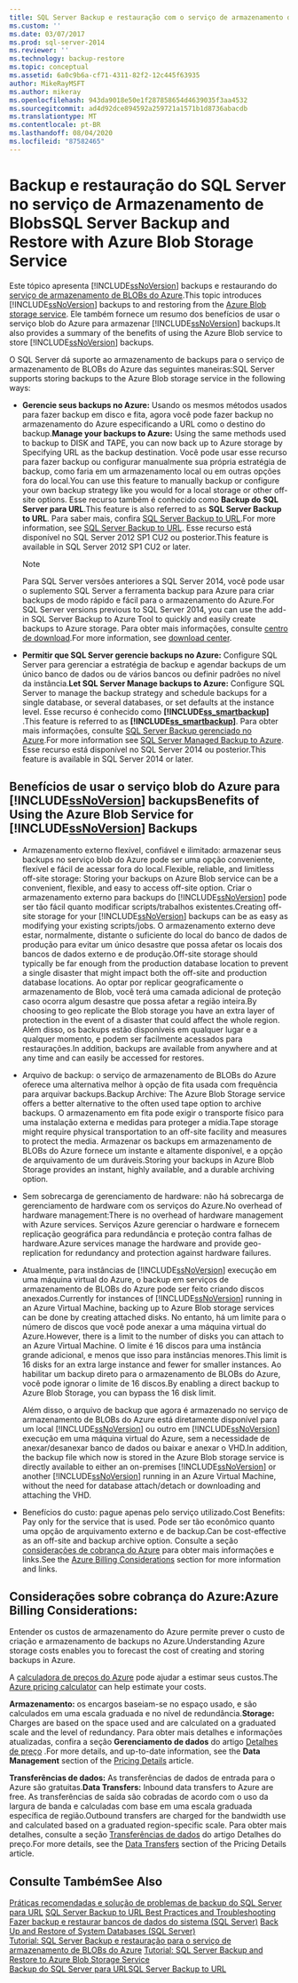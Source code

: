 ```yaml
---
title: SQL Server Backup e restauração com o serviço de armazenamento de BLOBs do Azure | Microsoft Docs
ms.custom: ''
ms.date: 03/07/2017
ms.prod: sql-server-2014
ms.reviewer: ''
ms.technology: backup-restore
ms.topic: conceptual
ms.assetid: 6a0c9b6a-cf71-4311-82f2-12c445f63935
author: MikeRayMSFT
ms.author: mikeray
ms.openlocfilehash: 943da9018e50e1f287858654d4639035f3aa4532
ms.sourcegitcommit: ad4d92dce894592a259721a1571b1d8736abacdb
ms.translationtype: MT
ms.contentlocale: pt-BR
ms.lasthandoff: 08/04/2020
ms.locfileid: "87582465"
---
```

# <a name="sql-server-backup-and-restore-with-azure-blob-storage-service"></a><span data-ttu-id="4e267-102">Backup e restauração do SQL Server no serviço de Armazenamento de Blobs</span><span class="sxs-lookup"><span data-stu-id="4e267-102">SQL Server Backup and Restore with Azure Blob Storage Service</span></span>
  <span data-ttu-id="4e267-103">Este tópico apresenta [!INCLUDE[ssNoVersion](../../includes/ssnoversion-md.md)] backups e restaurando do [serviço de armazenamento de BLOBs do Azure](https://www.windowsazure.com/develop/net/how-to-guides/blob-storage/).</span><span class="sxs-lookup"><span data-stu-id="4e267-103">This topic introduces [!INCLUDE[ssNoVersion](../../includes/ssnoversion-md.md)] backups to and restoring from the [Azure Blob storage service](https://www.windowsazure.com/develop/net/how-to-guides/blob-storage/).</span></span> <span data-ttu-id="4e267-104">Ele também fornece um resumo dos benefícios de usar o serviço blob do Azure para armazenar [!INCLUDE[ssNoVersion](../../includes/ssnoversion-md.md)] backups.</span><span class="sxs-lookup"><span data-stu-id="4e267-104">It also provides a summary of the benefits of using the Azure Blob service to store [!INCLUDE[ssNoVersion](../../includes/ssnoversion-md.md)] backups.</span></span>  
  
 <span data-ttu-id="4e267-105">O SQL Server dá suporte ao armazenamento de backups para o serviço de armazenamento de BLOBs do Azure das seguintes maneiras:</span><span class="sxs-lookup"><span data-stu-id="4e267-105">SQL Server supports storing backups to the Azure Blob storage service in the following ways:</span></span>  
  
-   <span data-ttu-id="4e267-106">**Gerencie seus backups no Azure:** Usando os mesmos métodos usados para fazer backup em disco e fita, agora você pode fazer backup no armazenamento do Azure especificando a URL como o destino do backup.</span><span class="sxs-lookup"><span data-stu-id="4e267-106">**Manage your backups  to Azure:** Using the same methods used to backup to DISK and TAPE, you can now back up to Azure storage by Specifying URL as the backup destination.</span></span>  <span data-ttu-id="4e267-107">Você pode usar esse recurso para fazer backup ou configurar manualmente sua própria estratégia de backup, como faria em um armazenamento local ou em outras opções fora do local.</span><span class="sxs-lookup"><span data-stu-id="4e267-107">You can use this feature to manually backup or configure your own backup strategy like you would for a local storage or other off-site options.</span></span> <span data-ttu-id="4e267-108">Esse recurso também é conhecido como **Backup do SQL Server para URL**.</span><span class="sxs-lookup"><span data-stu-id="4e267-108">This feature is also referred to as **SQL Server Backup to URL**.</span></span> <span data-ttu-id="4e267-109">Para saber mais, confira [SQL Server Backup to URL](sql-server-backup-to-url.md).</span><span class="sxs-lookup"><span data-stu-id="4e267-109">For more information, see [SQL Server Backup to URL](sql-server-backup-to-url.md).</span></span> <span data-ttu-id="4e267-110">Esse recurso está disponível no SQL Server 2012 SP1 CU2 ou posterior.</span><span class="sxs-lookup"><span data-stu-id="4e267-110">This feature is available in SQL Server 2012 SP1 CU2 or later.</span></span>  
  
    > [!NOTE]  
    >  <span data-ttu-id="4e267-111">Para SQL Server versões anteriores a SQL Server 2014, você pode usar o suplemento SQL Server a ferramenta backup para Azure para criar backups de modo rápido e fácil para o armazenamento do Azure.</span><span class="sxs-lookup"><span data-stu-id="4e267-111">For SQL Server versions previous to SQL Server 2014, you can use the add-in SQL Server Backup to Azure Tool to quickly and easily create backups to Azure storage.</span></span> <span data-ttu-id="4e267-112">Para obter mais informações, consulte [centro de download](https://go.microsoft.com/fwlink/?LinkID=324399).</span><span class="sxs-lookup"><span data-stu-id="4e267-112">For more information, see [download center](https://go.microsoft.com/fwlink/?LinkID=324399).</span></span>  
  
-   <span data-ttu-id="4e267-113">**Permitir que SQL Server gerencie backups no Azure:** Configure SQL Server para gerenciar a estratégia de backup e agendar backups de um único banco de dados ou de vários bancos ou definir padrões no nível da instância.</span><span class="sxs-lookup"><span data-stu-id="4e267-113">**Let SQL Server Manage backups to Azure:** Configure SQL Server to manage the backup strategy and schedule backups for a single database, or several databases, or set defaults at the instance level.</span></span> <span data-ttu-id="4e267-114">Esse recurso é conhecido como **[!INCLUDE[ss_smartbackup](../../includes/ss-smartbackup-md.md)]** .</span><span class="sxs-lookup"><span data-stu-id="4e267-114">This feature is referred to as  **[!INCLUDE[ss_smartbackup](../../includes/ss-smartbackup-md.md)]**.</span></span> <span data-ttu-id="4e267-115">Para obter mais informações, consulte [SQL Server Backup gerenciado no Azure](sql-server-managed-backup-to-microsoft-azure.md).</span><span class="sxs-lookup"><span data-stu-id="4e267-115">For more information see [SQL Server Managed  Backup to Azure](sql-server-managed-backup-to-microsoft-azure.md).</span></span> <span data-ttu-id="4e267-116">Esse recurso está disponível no SQL Server 2014 ou posterior.</span><span class="sxs-lookup"><span data-stu-id="4e267-116">This feature is available in SQL Server 2014 or later.</span></span>  
  
## <a name="benefits-of-using-the-azure-blob-service-for-ssnoversion-backups"></a><span data-ttu-id="4e267-117">Benefícios de usar o serviço blob do Azure para [!INCLUDE[ssNoVersion](../../includes/ssnoversion-md.md)] backups</span><span class="sxs-lookup"><span data-stu-id="4e267-117">Benefits of Using the Azure Blob Service for [!INCLUDE[ssNoVersion](../../includes/ssnoversion-md.md)] Backups</span></span>  
  
-   <span data-ttu-id="4e267-118">Armazenamento externo flexível, confiável e ilimitado: armazenar seus backups no serviço blob do Azure pode ser uma opção conveniente, flexível e fácil de acessar fora do local.</span><span class="sxs-lookup"><span data-stu-id="4e267-118">Flexible, reliable, and limitless off-site storage: Storing your backups on Azure Blob service can be a convenient, flexible, and easy to access off-site option.</span></span> <span data-ttu-id="4e267-119">Criar o armazenamento externo para backups do [!INCLUDE[ssNoVersion](../../includes/ssnoversion-md.md)] pode ser tão fácil quanto modificar scripts/trabalhos existentes.</span><span class="sxs-lookup"><span data-stu-id="4e267-119">Creating off-site storage for your [!INCLUDE[ssNoVersion](../../includes/ssnoversion-md.md)] backups can be as easy as modifying your existing scripts/jobs.</span></span> <span data-ttu-id="4e267-120">O armazenamento externo deve estar, normalmente, distante o suficiente do local do banco de dados de produção para evitar um único desastre que possa afetar os locais dos bancos de dados externo e de produção.</span><span class="sxs-lookup"><span data-stu-id="4e267-120">Off-site storage should typically be far enough from the production database location to prevent a single disaster that might impact both the off-site and production database locations.</span></span> <span data-ttu-id="4e267-121">Ao optar por replicar geograficamente o armazenamento de Blob, você terá uma camada adicional de proteção caso ocorra algum desastre que possa afetar a região inteira.</span><span class="sxs-lookup"><span data-stu-id="4e267-121">By choosing to geo replicate the Blob storage you have an extra layer of protection in the event of a disaster that could affect the whole region.</span></span> <span data-ttu-id="4e267-122">Além disso, os backups estão disponíveis em qualquer lugar e a qualquer momento, e podem ser facilmente acessados para restaurações.</span><span class="sxs-lookup"><span data-stu-id="4e267-122">In addition, backups are available from anywhere and at any time and can easily be accessed for restores.</span></span>  
  
-   <span data-ttu-id="4e267-123">Arquivo de backup: o serviço de armazenamento de BLOBs do Azure oferece uma alternativa melhor à opção de fita usada com frequência para arquivar backups.</span><span class="sxs-lookup"><span data-stu-id="4e267-123">Backup Archive: The Azure Blob Storage service offers a better alternative to the often used tape option to archive backups.</span></span> <span data-ttu-id="4e267-124">O armazenamento em fita pode exigir o transporte físico para uma instalação externa e medidas para proteger a mídia.</span><span class="sxs-lookup"><span data-stu-id="4e267-124">Tape storage might require physical transportation to an off-site facility and measures to protect the media.</span></span> <span data-ttu-id="4e267-125">Armazenar os backups em armazenamento de BLOBs do Azure fornece um instante e altamente disponível, e a opção de arquivamento de um duráveis.</span><span class="sxs-lookup"><span data-stu-id="4e267-125">Storing your backups in Azure Blob Storage provides an instant, highly available, and a durable archiving option.</span></span>  
  
-   <span data-ttu-id="4e267-126">Sem sobrecarga de gerenciamento de hardware: não há sobrecarga de gerenciamento de hardware com os serviços do Azure.</span><span class="sxs-lookup"><span data-stu-id="4e267-126">No overhead of hardware management:There is no overhead of hardware management with Azure services.</span></span> <span data-ttu-id="4e267-127">Serviços Azure gerenciar o hardware e fornecem replicação geográfica para redundância e proteção contra falhas de hardware.</span><span class="sxs-lookup"><span data-stu-id="4e267-127">Azure services manage the hardware and provide geo-replication for redundancy and protection against hardware failures.</span></span>  
  
-   <span data-ttu-id="4e267-128">Atualmente, para instâncias de [!INCLUDE[ssNoVersion](../../includes/ssnoversion-md.md)] execução em uma máquina virtual do Azure, o backup em serviços de armazenamento de BLOBs do Azure pode ser feito criando discos anexados.</span><span class="sxs-lookup"><span data-stu-id="4e267-128">Currently for instances of [!INCLUDE[ssNoVersion](../../includes/ssnoversion-md.md)] running in an Azure Virtual Machine, backing up to Azure Blob storage services can be done by creating attached disks.</span></span> <span data-ttu-id="4e267-129">No entanto, há um limite para o número de discos que você pode anexar a uma máquina virtual do Azure.</span><span class="sxs-lookup"><span data-stu-id="4e267-129">However, there is a limit to the number of disks you can attach to an Azure Virtual Machine.</span></span> <span data-ttu-id="4e267-130">O limite é 16 discos para uma instância grande adicional, e menos que isso para instâncias menores.</span><span class="sxs-lookup"><span data-stu-id="4e267-130">This limit is 16 disks for an extra large instance and fewer for smaller instances.</span></span> <span data-ttu-id="4e267-131">Ao habilitar um backup direto para o armazenamento de BLOBs do Azure, você pode ignorar o limite de 16 discos.</span><span class="sxs-lookup"><span data-stu-id="4e267-131">By enabling a direct backup to Azure Blob Storage, you can bypass the 16 disk limit.</span></span>  
  
     <span data-ttu-id="4e267-132">Além disso, o arquivo de backup que agora é armazenado no serviço de armazenamento de BLOBs do Azure está diretamente disponível para um local [!INCLUDE[ssNoVersion](../../includes/ssnoversion-md.md)] ou outro em [!INCLUDE[ssNoVersion](../../includes/ssnoversion-md.md)] execução em uma máquina virtual do Azure, sem a necessidade de anexar/desanexar banco de dados ou baixar e anexar o VHD.</span><span class="sxs-lookup"><span data-stu-id="4e267-132">In addition, the backup file which now is stored in the Azure Blob storage service is directly available to either an on-premises [!INCLUDE[ssNoVersion](../../includes/ssnoversion-md.md)] or another [!INCLUDE[ssNoVersion](../../includes/ssnoversion-md.md)] running in an Azure Virtual Machine, without the need for database attach/detach or downloading and attaching the VHD.</span></span>  
  
-   <span data-ttu-id="4e267-133">Benefícios do custo: pague apenas pelo serviço utilizado.</span><span class="sxs-lookup"><span data-stu-id="4e267-133">Cost Benefits: Pay only for the service that is used.</span></span> <span data-ttu-id="4e267-134">Pode ser tão econômico quanto uma opção de arquivamento externo e de backup.</span><span class="sxs-lookup"><span data-stu-id="4e267-134">Can be cost-effective as an off-site and backup archive option.</span></span> <span data-ttu-id="4e267-135">Consulte a seção [considerações de cobrança do Azure](#Billing) para obter mais informações e links.</span><span class="sxs-lookup"><span data-stu-id="4e267-135">See the [Azure Billing Considerations](#Billing) section for more information and links.</span></span>  
  
##  <a name="azure-billing-considerations"></a><a name="Billing"></a><span data-ttu-id="4e267-136">Considerações sobre cobrança do Azure:</span><span class="sxs-lookup"><span data-stu-id="4e267-136">Azure Billing Considerations:</span></span>  
 <span data-ttu-id="4e267-137">Entender os custos de armazenamento do Azure permite prever o custo de criação e armazenamento de backups no Azure.</span><span class="sxs-lookup"><span data-stu-id="4e267-137">Understanding Azure storage costs enables you to forecast the cost of creating and storing backups in Azure.</span></span>  
  
 <span data-ttu-id="4e267-138">A [calculadora de preços do Azure](https://go.microsoft.com/fwlink/?LinkId=277060) pode ajudar a estimar seus custos.</span><span class="sxs-lookup"><span data-stu-id="4e267-138">The [Azure pricing calculator](https://go.microsoft.com/fwlink/?LinkId=277060) can help estimate your costs.</span></span>  
  
 <span data-ttu-id="4e267-139">**Armazenamento:** os encargos baseiam-se no espaço usado, e são calculados em uma escala graduada e no nível de redundância.</span><span class="sxs-lookup"><span data-stu-id="4e267-139">**Storage:** Charges are based on the space used and are calculated on a graduated scale and the level of redundancy.</span></span> <span data-ttu-id="4e267-140">Para obter mais detalhes e informações atualizadas, confira a seção **Gerenciamento de dados** do artigo [Detalhes de preço](https://go.microsoft.com/fwlink/?LinkId=277059) .</span><span class="sxs-lookup"><span data-stu-id="4e267-140">For more details, and up-to-date information, see the **Data Management** section of the [Pricing Details](https://go.microsoft.com/fwlink/?LinkId=277059) article.</span></span>  
  
 <span data-ttu-id="4e267-141">**Transferências de dados:** As transferências de dados de entrada para o Azure são gratuitas.</span><span class="sxs-lookup"><span data-stu-id="4e267-141">**Data Transfers:** Inbound data transfers to Azure are free.</span></span> <span data-ttu-id="4e267-142">As transferências de saída são cobradas de acordo com o uso da largura de banda e calculadas com base em uma escala graduada específica de região.</span><span class="sxs-lookup"><span data-stu-id="4e267-142">Outbound transfers are charged for the bandwidth use and calculated based on a graduated region-specific scale.</span></span> <span data-ttu-id="4e267-143">Para obter mais detalhes, consulte a seção [Transferências de dados](https://go.microsoft.com/fwlink/?LinkId=277061) do artigo Detalhes do preço.</span><span class="sxs-lookup"><span data-stu-id="4e267-143">For more details, see the [Data Transfers](https://go.microsoft.com/fwlink/?LinkId=277061) section of the Pricing Details article.</span></span>  
  
## <a name="see-also"></a><span data-ttu-id="4e267-144">Consulte Também</span><span class="sxs-lookup"><span data-stu-id="4e267-144">See Also</span></span>  
 <span data-ttu-id="4e267-145">[Práticas recomendadas e solução de problemas de backup do SQL Server para URL](sql-server-backup-to-url-best-practices-and-troubleshooting.md) </span><span class="sxs-lookup"><span data-stu-id="4e267-145">[SQL Server Backup to URL Best Practices and Troubleshooting](sql-server-backup-to-url-best-practices-and-troubleshooting.md) </span></span>  
 <span data-ttu-id="4e267-146">[Fazer backup e restaurar bancos de dados do sistema &#40;SQL Server&#41;](back-up-and-restore-of-system-databases-sql-server.md) </span><span class="sxs-lookup"><span data-stu-id="4e267-146">[Back Up and Restore of System Databases &#40;SQL Server&#41;](back-up-and-restore-of-system-databases-sql-server.md) </span></span>  
 <span data-ttu-id="4e267-147">[Tutorial: SQL Server Backup e restauração para o serviço de armazenamento de BLOBs do Azure](../tutorial-sql-server-backup-and-restore-to-azure-blob-storage-service.md) </span><span class="sxs-lookup"><span data-stu-id="4e267-147">[Tutorial: SQL Server Backup and Restore to Azure Blob Storage Service](../tutorial-sql-server-backup-and-restore-to-azure-blob-storage-service.md) </span></span>  
 [<span data-ttu-id="4e267-148">Backup do SQL Server para URL</span><span class="sxs-lookup"><span data-stu-id="4e267-148">SQL Server Backup to URL</span></span>](sql-server-backup-to-url.md)  
  
